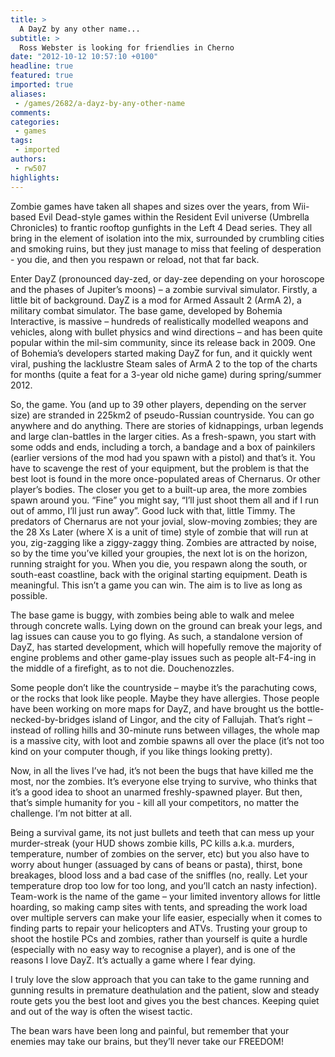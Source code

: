 ```yaml
---
title: >
  A DayZ by any other name...
subtitle: >
  Ross Webster is looking for friendlies in Cherno
date: "2012-10-12 10:57:10 +0100"
headline: true
featured: true
imported: true
aliases:
 - /games/2682/a-dayz-by-any-other-name
comments:
categories:
 - games
tags:
 - imported
authors:
 - rw507
highlights:
---
```


Zombie games have taken all shapes and sizes over the years, from Wii-based Evil Dead-style games within the Resident Evil universe (Umbrella Chronicles) to frantic rooftop gunfights in the Left 4 Dead series. They all bring in the element of isolation into the mix, surrounded by crumbling cities and smoking ruins, but they just manage to miss that feeling of desperation - you die, and then you respawn or reload, not that far back.

Enter DayZ (pronounced day-zed, or day-zee depending on your horoscope and the phases of Jupiter’s moons) – a zombie survival simulator. Firstly, a little bit of background. DayZ is a mod for Armed Assault 2 (ArmA 2), a military combat simulator. The base game, developed by Bohemia Interactive, is massive – hundreds of realistically modelled weapons and vehicles, along with bullet physics and wind directions – and has been quite popular within the mil-sim community, since its release back in 2009. One of Bohemia’s developers started making DayZ for fun, and it quickly went viral, pushing the lacklustre Steam sales of ArmA 2 to the top of the charts for months (quite a feat for a 3-year old niche game) during spring/summer 2012.

So, the game. You (and up to 39 other players, depending on the server size) are stranded in 225km2 of pseudo-Russian countryside. You can go anywhere and do anything. There are stories of kidnappings, urban legends and large clan-battles in the larger cities. As a fresh-spawn, you start with some odds and ends, including a torch, a bandage and a box of painkilers (earlier versions of the mod had you spawn with a pistol) and that’s it. You have to scavenge the rest of your equipment, but the problem is that the best loot is found in the more once-populated areas of Chernarus. Or other player’s bodies. The closer you get to a built-up area, the more zombies spawn around you. “Fine” you might say, “I’ll just shoot them all and if I run out of ammo, I’ll just run away”. Good luck with that, little Timmy. The predators of Chernarus are not your jovial, slow-moving zombies; they are the 28 Xs Later (where X is a unit of time) style of zombie that will run at you, zig-zagging like a ziggy-zaggy thing. Zombies are attracted by noise, so by the time you’ve killed your groupies, the next lot is on the horizon, running straight for you. When you die, you respawn along the south, or south-east coastline, back with the original starting equipment. Death is meaningful. This isn’t a game you can win. The aim is to live as long as possible.

The base game is buggy, with zombies being able to walk and melee through concrete walls. Lying down on the ground can break your legs, and lag issues can cause you to go flying. As such, a standalone version of DayZ, has started development, which will hopefully remove the majority of engine problems and other game-play issues such as people alt-F4-ing in the middle of a firefight, as to not die. Douchenozzles.

Some people don’t like the countryside – maybe it’s the parachuting cows, or the rocks that look like people. Maybe they have allergies. Those people have been working on more maps for DayZ, and have brought us the bottle-necked-by-bridges island of Lingor, and the city of Fallujah. That’s right – instead of rolling hills and 30-minute runs between villages, the whole map is a massive city, with loot and zombie spawns all over the place (it’s not too kind on your computer though, if you like things looking pretty).

Now, in all the lives I’ve had, it’s not been the bugs that have killed me the most, nor the zombies. It’s everyone else trying to survive, who thinks that it’s a good idea to shoot an unarmed freshly-spawned player. But then, that’s simple humanity for you - kill all your competitors, no matter the challenge. I’m not bitter at all.

Being a survival game, its not just bullets and teeth that can mess up your murder-streak (your HUD shows zombie kills, PC kills a.k.a. murders, temperature, number of zombies on the server, etc) but you also have to worry about hunger (assuaged by cans of beans or pasta), thirst, bone breakages, blood loss and a bad case of the sniffles (no, really. Let your temperature drop too low for too long, and you’ll catch an nasty infection). Team-work is the name of the game – your limited inventory allows for little hoarding, so making camp sites with tents, and spreading the work load over multiple servers can make your life easier, especially when it comes to finding parts to repair your helicopters and ATVs. Trusting your group to shoot the hostile PCs and zombies, rather than yourself is quite a hurdle (especially with no easy way to recognise a player), and is one of the reasons I love DayZ. It’s actually a game where I fear dying.

I truly love the slow approach that you can take to the game running and gunning results in premature deathulation and the patient, slow and steady route gets you the best loot and gives you the best chances. Keeping quiet and out of the way is often the wisest tactic.

The bean wars have been long and painful, but remember that your enemies may take our brains, but they’ll never take our FREEDOM!
